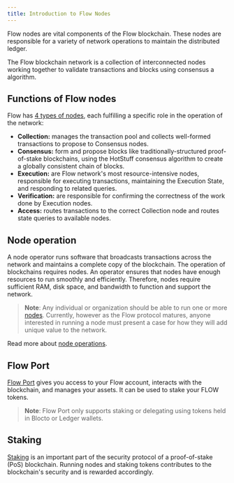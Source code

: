 ```yaml
---
title: Introduction to Flow Nodes
---
```


Flow nodes are vital components of the Flow blockchain. These nodes are responsible for a variety of network operations to maintain the distributed ledger.

The Flow blockchain network is a collection of interconnected nodes working together to validate transactions and blocks using consensus a algorithm.

## Functions of Flow nodes

Flow has [4 types of nodes](/node-operation/node-roles/), each fulfilling a specific role in the operation of the network:

- **Collection:** manages the transaction pool and collects well-formed transactions to propose to Consensus nodes.
- **Consensus:** form and propose blocks like traditionally-structured proof-of-stake blockchains, using the HotStuff consensus algorithm to create a globally consistent chain of blocks.
- **Execution:** are Flow network's most resource-intensive nodes, responsible for executing transactions, maintaining the Execution State, and responding to related queries.
- **Verification:** are responsible for confirming the correctness of the work done by Execution nodes.
- **Access:** routes transactions to the correct Collection node and routes state queries to available nodes.

## Node operation

A node operator runs software that broadcasts transactions across the network and maintains a complete copy of the blockchain. The operation of blockchains requires nodes.
An operator ensures that nodes have enough resources to run smoothly and efficiently. Therefore, nodes require sufficient RAM, disk space, and bandwidth to function and support the network.

> **Note**: Any individual or organization should be able to run one or more [nodes](/node-operation/faq/). Currently, however as the Flow protocol matures, anyone interested in running a node must present a case for how they will add unique value to the network.

Read more about [node operations](/nodes/node-operation/).

## Flow Port

[Flow Port](/nodes/flow-port) gives you access to your Flow account, interacts with the blockchain, and manages your assets. It can be used to stake your FLOW tokens.

> **Note**: Flow Port only supports staking or delegating using tokens held in Blocto or Ledger wallets.

## Staking

[Staking](/nodes/staking) is an important part of the security protocol of a proof-of-stake (PoS) blockchain. Running nodes and staking tokens contributes to the blockchain's security and is rewarded accordingly.
